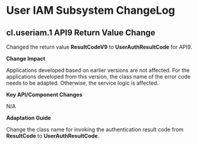 # User IAM Subsystem ChangeLog

## cl.useriam.1 API9 Return Value Change

Changed the return value **ResultCodeV9** to **UserAuthResultCode** for API9.

**Change Impact**

Applications developed based on earlier versions are not affected. For the applications developed from this version, the class name of the error code needs to be adapted. Otherwise, the service logic is affected.

**Key API/Component Changes**

N/A

**Adaptation Guide**

Change the class name for invoking the authentication result code from **ResultCode** to **UserAuthResultCode**.
